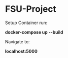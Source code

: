 # FSU-Project

Setup Container run:

**docker-compose up --build**

Navigate to:

**localhost:5000**
